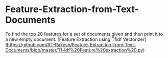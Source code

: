 # Feature-Extraction-from-Text-Documents
To find the top 20 features for a set of documents given and then print it to a new empty document. 
[Feature Extraction using Tfidf Vectorizer] (https://github.com/RT-Rakesh/Feature-Extraction-from-Text-Documents/blob/master/Tf-Idf%20Feature%20extraction%20.py)
